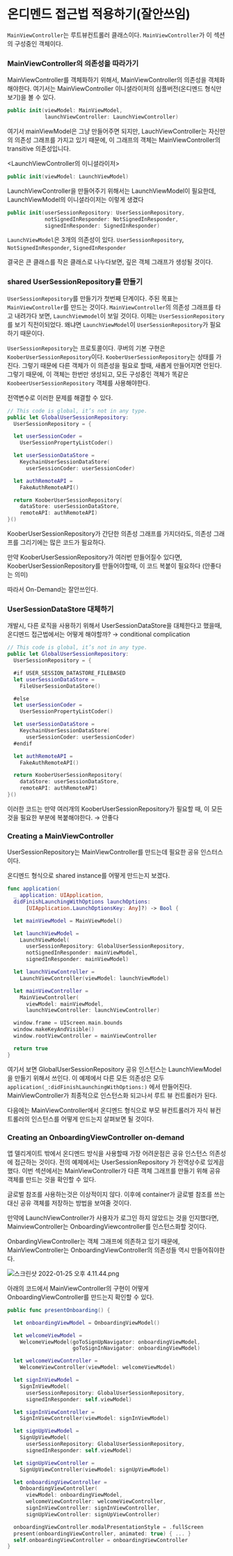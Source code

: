 # 온디멘드 접근법 적용하기(잘안쓰임)

`MainViewController`는 루트뷰컨트롤러 클래스이다. `MainViewController`가 이 섹션의 구성중인 객체이다.

### MainViewController의 의존성을 따라가기

MainViewController를 객체화하기 위해서, MainViewController의 의존성을 객체화해야한다. 여기서는 MainViewController 이니셜라이저의 심플버전(온디멘드 형식만 보기)을 볼 수 있다.

```swift
public init(viewModel: MainViewModel,
            launchViewController: LaunchViewController)
```

여기서 mainViewModel은 그냥 만들어주면 되지만, LauchViewController는 자신만의 의존성 그래프를 가지고 있기 때문에, 이 그래프의 객체는 MainViewController의 transitive 의존성입니다.

<LaunchViewController의 이니셜라이저>

```swift
public init(viewModel: LaunchViewModel)
```

LaunchViewController을 만들어주기 위해서는 LaunchViewModel이 필요한데, LaunchViewModel의 이니셜라이저는 이렇게 생겼다

```swift
public init(userSessionRepository: UserSessionRepository,
            notSignedInResponder: NotSignedInResponder,
            signedInResponder: SignedInResponder)
```

`LaunchViewModel`은 3개의 의존성이 있다. `UserSessionRepository`, `NotSignedInResponder`, `SignedInResponder`

결국은 큰 클래스를 작은 클래스로 나누다보면, 깊은 객체 그래프가 생성될 것이다.

### shared UserSessionRepository를 만들기

`UserSessionRepository`를 만들기가 첫번째 단계이다. 주된 목표는 `MainViewController`를 만드는 것이다. `MainViewController`의 의존성 그래프를 타고 내려가다 보면, `LaunchViewmodel`이 보일 것이다. 이제는 `UserSessionRepository`를 보기 직전이되었다. 왜냐면 `LaunchViewModel`이 `UserSessionRepository`가 필요하기 때문이다.

`UserSessionRepository`는 프로토콜이다. 쿠버의 기본 구현은 `KooberUserSessionRepository`이다. `KooberUserSessionRepository`는 상태를 가진다. 그렇기 때문에 다른 객체가 이 의존성을 필요로 할때, 새롭게 만들어지면 안된다. 그렇기 때문에, 이 객체는 한번만 생성되고, 모든 구성중인 객체가 똑같은 `KoobeerUserSessionRepository` 객체를 사용해야한다.

전역변수로 이러한 문제를 해결할 수 있다.

```swift
// This code is global, it’s not in any type.
public let GlobalUserSessionRepository:
  UserSessionRepository = {

  let userSessionCoder =
    UserSessionPropertyListCoder()

  let userSessionDataStore =
    KeychainUserSessionDataStore(
      userSessionCoder: userSessionCoder)

  let authRemoteAPI =
    FakeAuthRemoteAPI()

  return KooberUserSessionRepository(
    dataStore: userSessionDataStore,
    remoteAPI: authRemoteAPI)
}()
```

KooberUserSessionRepository가 간단한 의존성 그래프를 가지더라도, 의존성 그래프를 그리기에는 많은 코드가 필요하다. 

만약 KooberUserSessionRepository가 여러번 만들어질수 있다면, KooberUserSessionRepository를 만들어야할때, 이 코드 복붙이 필요하다 (안좋다는 의미)

따라서 On-Demand는 잘안쓰인다.

### UserSessionDataStore 대체하기

개발시, 다른 로직을 사용하기 위해서 UserSessionDataStore을 대체한다고 했을때, 온디멘드 접근법에서는 어떻게 해야할까? → conditional complication 

```swift
// This code is global, it’s not in any type.
public let GlobalUserSessionRepository:
  UserSessionRepository = {

  #if USER_SESSION_DATASTORE_FILEBASED
  let userSessionDataStore =
    FileUserSessionDataStore()

  #else
  let userSessionCoder =
    UserSessionPropertyListCoder()

  let userSessionDataStore =
    KeychainUserSessionDataStore(
      userSessionCoder: userSessionCoder)
  #endif

  let authRemoteAPI =
    FakeAuthRemoteAPI()

  return KooberUserSessionRepository(
    dataStore: userSessionDataStore,
    remoteAPI: authRemoteAPI)
}()
```

이러한 코드는 만약 여러개의 KooberUserSessionRepository가 필요할 때, 이 모든 것을 필요한 부분에 복붙해야한다. → 안좋다

### Creating a MainViewController

UserSessionRepository는 MainViewController를 만드는데 필요한 공유 인스터스이다.

온디멘드 형식으로 shared instance를 어떻게 만드는지 보겠다. 

```swift
func application(
  _ application: UIApplication,
  didFinishLaunchingWithOptions launchOptions:
      [UIApplication.LaunchOptionsKey: Any]?) -> Bool {

  let mainViewModel = MainViewModel()

  let launchViewModel =
    LaunchViewModel(
      userSessionRepository: GlobalUserSessionRepository,
      notSignedInResponder: mainViewModel,
      signedInResponder: mainViewModel)

  let launchViewController =
    LaunchViewController(viewModel: launchViewModel)

  let mainViewController =
    MainViewController(
      viewModel: mainViewModel,
      launchViewController: launchViewController)

  window.frame = UIScreen.main.bounds
  window.makeKeyAndVisible()
  window.rootViewController = mainViewController

  return true
}
```

여기서 보면 GlobalUserSessionRepository 공유 인스턴스는 LaunchViewModel을 만들기 위해서 쓰인다. 이 예제에서 다른 모든 의존성은 모두 `application(_:didFinishLaunchingWithOptions:)` 에서 만들어진다. MainViewController가 최종적으로 인스턴스화 되고나서 루트 뷰 컨트롤러가 된다.

다음에는 MainViewController에서 온디멘드 형식으로 부모 뷰컨트롤러가 자식 뷰컨트롤러의 인스턴스를 어떻게 만드는지 살펴보면 될 것이다.

### Creating an OnboardingViewController on-demand

앱 델리게이트 밖에서 온디멘드 방식을 사용할때 가장 어려운점은 공유 인스턴스 의존성에 접근하는 것이다. 전의 예제에서는 UserSessionRepository 가 전역상수로 있게끔했다. 이번 섹션에서는 MainViewController가 다른 객체 그래프를 만들기 위해 공유 객체를 만드는 것을 확인할 수 있다.

글로벌 참조를 사용하는것은 이상적이지 않다. 이후에 container가 글로벌 참조를 쓰는 대신 공유 객체를 저장하는 방법을 보여줄 것이다.

만약에 LaunchViewController가 사용자가 로그인 하지 않았드는 것을 인지했다면, MainviewController는 OnboardingViewcontroller를 인스턴스화할 것이다.

OnbardingViewController는 객체 그래프에 의존하고 있기 때문에, MainViewController는 OnboardingViewController의 의존성들 역시 만들어줘야한다. 

![스크린샷 2022-01-25 오후 4.11.44.png](%E1%84%89%E1%85%B3%E1%84%8F%E1%85%B3%E1%84%85%E1%85%B5%E1%86%AB%E1%84%89%E1%85%A3%E1%86%BA_2022-01-25_%E1%84%8B%E1%85%A9%E1%84%92%E1%85%AE_4.11.44.png)

아래의 코드에서 MainViewController의 구현이 어떻게 OnboardingViewController를 만드는지 확인할 수 있다.

```swift
public func presentOnboarding() {

  let onboardingViewModel = OnboardingViewModel()

  let welcomeViewModel =
    WelcomeViewModel(goToSignUpNavigator: onboardingViewModel,
                     goToSignInNavigator: onboardingViewModel)

  let welcomeViewController =
    WelcomeViewController(viewModel: welcomeViewModel)

  let signInViewModel =
    SignInViewModel(
      userSessionRepository: GlobalUserSessionRepository,
      signedInResponder: self.viewModel)

  let signInViewController =
    SignInViewController(viewModel: signInViewModel)

  let signUpViewModel =
    SignUpViewModel(
      userSessionRepository: GlobalUserSessionRepository,
      signedInResponder: self.viewModel)

  let signUpViewController =
    SignUpViewController(viewModel: signUpViewModel)

  let onboardingViewController =
    OnboardingViewController(
      viewModel: onboardingViewModel,
      welcomeViewController: welcomeViewController,
      signInViewController: signInViewController,
      signUpViewController: signUpViewController)

  onboardingViewController.modalPresentationStyle = .fullScreen
  present(onboardingViewController, animated: true) { ... }
  self.onboardingViewController = onboardingViewController
}
```